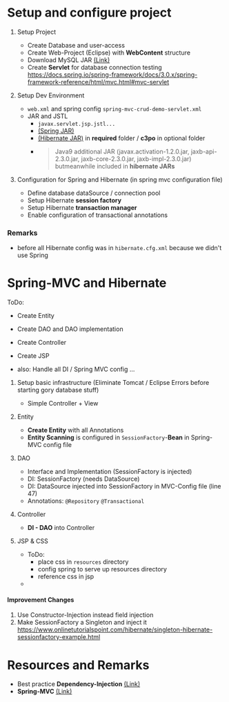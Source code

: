 # Setup and configure project

1.  Setup Project  
	- Create Database and user-access
	- Create Web-Project (Eclipse) with **WebContent** structure  
	- Download MySQL JAR [(Link)](https://dev.mysql.com/downloads/connector/j/)  
	- Create **Servlet** for database connection testing
	https://docs.spring.io/spring-framework/docs/3.0.x/spring-framework-reference/html/mvc.html#mvc-servlet

1. Setup Dev Environment  
	- `web.xml` and spring config `spring-mvc-crud-demo-servlet.xml`  
	- JAR and JSTL  
		- `javax.servlet.jsp.jstl...`  
		- [(Spring JAR)](https://repo.spring.io/release/org/springframework/spring/)  
		- [(Hibernate JAR)](https://hibernate.org/orm/) in **required** folder / **c3po** in optional folder   
		- >Java9 additional JAR (javax.activation-1.2.0.jar, jaxb-api-2.3.0.jar, jaxb-core-2.3.0.jar, jaxb-impl-2.3.0.jar) butmeanwhile included in **hibernate JARs**  
		
1. Configuration for Spring and Hibernate  (in spring mvc configuration file)  
	- Define database dataSource / connection pool  
	- Setup Hibernate **session factory**  
	- Setup Hibernate **transaction manager**  
	- Enable configuration of transactional annotations  
	
### Remarks
- before all Hibernate config was in `hibernate.cfg.xml` because we didn't use Spring

# Spring-MVC and Hibernate
ToDo:
- Create Entity
- Create DAO and DAO implementation
- Create Controller
- Create JSP

- also: Handle all DI / Spring MVC config ...

1. Setup basic infrastructure (Eliminate Tomcat / Eclipse Errors before starting gory database stuff)  
    - Simple Controller + View 
    
1. Entity  
    - **Create Entity** with all Annotations
    - **Entity Scanning** is configured in `SessionFactory`-**Bean** in Spring-MVC config file

1. DAO  
    - Interface and Implementation (SessionFactory is injected)
    - DI: SessionFactory (needs DataSource)
    - DI: DataSource injected into SessionFactory in MVC-Config file  (line 47)
    - Annotations: `@Repository` `@Transactional`
    
1. Controller     
    - **DI - DAO** into Controller

1. JSP & CSS
    - ToDo:  
        - place css in `resources` directory
        - config spring to serve up resources directory
        - reference css in jsp
    - 

#### Improvement Changes
1. Use Constructor-Injection instead field injection
1. Make SessionFactory a Singleton and inject it
https://www.onlinetutorialspoint.com/hibernate/singleton-hibernate-sessionfactory-example.html

# Resources and Remarks
- Best practice **Dependency-Injection** [(Link)](https://stackoverflow.com/questions/39890849/what-exactly-is-field-injection-and-how-to-avoid-it)
- **Spring-MVC** [(Link)](https://docs.spring.io/spring-framework/docs/3.0.x/spring-framework-reference/html/mvc.html#mvc-servlet)
